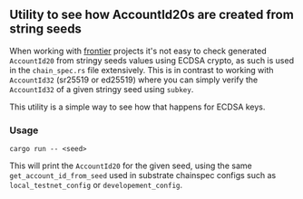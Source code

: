## Utility to see how AccountId20s are created from string seeds

When working with <a href="https://github.com/polkadot-evm/frontier.git">frontier</a> projects it's not easy to check generated `AccountId20` from stringy seeds values using ECDSA crypto, as such is used in the `chain_spec.rs` file extensively. This is in contrast to working with `AccountId32` (sr25519 or ed25519) where you can simply verify the `AccountId32` of a given stringy seed using `subkey`.

This utility is a simple way to see how that happens for ECDSA keys.

### Usage
`cargo run -- <seed>`

This will print the `AccountId20` for the given seed, using the same `get_account_id_from_seed` used in substrate chainspec configs such as `local_testnet_config` or `developement_config`.
